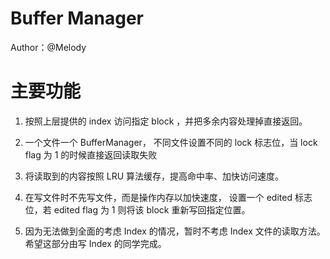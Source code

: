 # Buffer Manager

Author：@Melody

# 主要功能

1. 按照上层提供的 index 访问指定 block ，并把多余内容处理掉直接返回。

2. 一个文件一个 BufferManager， 不同文件设置不同的 lock 标志位，当 lock flag 为 1 的时候直接返回读取失败

3. 将读取到的内容按照 LRU 算法缓存，提高命中率、加快访问速度。

4. 在写文件时不先写文件，而是操作内存以加快速度， 设置一个 edited 标志位，若 edited flag 为 1 则将该 block 重新写回指定位置。

5. 因为无法做到全面的考虑 Index 的情况，暂时不考虑 Index 文件的读取方法。希望这部分由写 Index 的同学完成。



